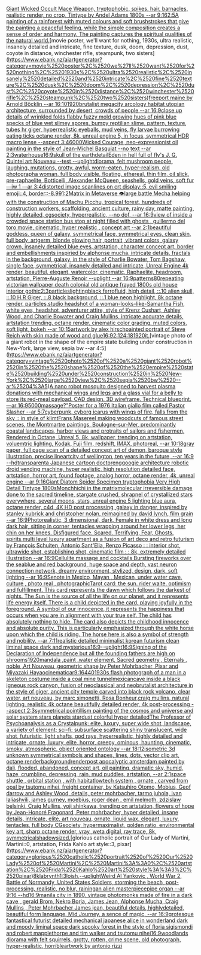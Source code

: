 [Giant Wicked Occult Mace Weapon, tryptophobic, spikes, hair, barnacles, realistic render, no crop, Tintype by Andel Adams 1800s --ar 9:16](https://www.ebank.nz/aiartgenerator?category=Giant%2520Wicked%2520Occult%2520Mace%2520Weapon%2C%2520tryptophobic%2C%2520spikes%2C%2520hair%2C%2520barnacles%2C%2520realistic%2520render%2C%2520no%2520crop%2C%2520Tintype%2520by%2520Andel%2520Adams%25201800s%2520--ar%25209%3A16)[2:5](https://www.ebank.nz/aiartgenerator?category=2%3A5)[A painting of a rainforest with muted colours and soft brushstrokes that give the painting a peaceful feeling, while the simple composition creates a sense of order and harmony. The painting captures the spiritual qualities of the natural world.](https://www.ebank.nz/aiartgenerator?category=A%2520painting%2520of%2520a%2520rainforest%2520with%2520muted%2520colours%2520and%2520soft%2520brushstrokes%2520that%2520give%2520the%2520painting%2520a%2520peaceful%2520feeling%2C%2520while%2520the%2520simple%2520composition%2520creates%2520a%2520sense%2520of%2520order%2520and%2520harmony.%2520The%2520painting%2520captures%2520the%2520spiritual%2520qualities%2520of%2520the%2520natural%2520world.)[movie poster, we'll want for nothing, 1930s, ultra realistic, insanely detailed and intricate, fine texture, dusk, doom, depression, dust, coyote in distance, winchester rifle, steampunk, two sisters](https://www.ebank.nz/aiartgenerator?category=movie%2520poster%2C%2520we%27ll%2520want%2520for%2520nothing%2C%25201930s%2C%2520ultra%2520realistic%2C%2520insanely%2520detailed%2520and%2520intricate%2C%2520fine%2520texture%2C%2520dusk%2C%2520doom%2C%2520depression%2C%2520dust%2C%2520coyote%2520in%2520distance%2C%2520winchester%2520rifle%2C%2520steampunk%2C%2520two%2520sisters)[freeport maine by Arnold Böcklin --ar 16:10](https://www.ebank.nz/aiartgenerator?category=freeport%2520maine%2520by%2520Arnold%2520B%C3%B6cklin%2520--ar%252016%3A10)[1920](https://www.ebank.nz/aiartgenerator?category=1920)[brutalist megacity arcology habitat utopian architecture, surrounded by desert, crowds of people --ar 16:9](https://www.ebank.nz/aiartgenerator?category=brutalist%2520megacity%2520arcology%2520habitat%2520utopian%2520architecture%2C%2520surrounded%2520by%2520desert%2C%2520crowds%2520of%2520people%2520--ar%252016%3A9)[close up details of wrinkled folds flabby fuzzy mold growing hues of pink blue specks of blue wet slimey spores, bumpy reptilian slime, pattern, texture, tubes hr giger, hyperrealistic eyeballs, mud veins, fly larvae burrowing eating ticks octane render, 8k, unreal engine 5, in focus, symmetrical HDR macro lense --aspect 3:4](https://www.ebank.nz/aiartgenerator?category=close%2520up%2520details%2520of%2520wrinkled%2520folds%2520flabby%2520fuzzy%2520mold%2520growing%2520hues%2520of%2520pink%2520blue%2520specks%2520of%2520blue%2520wet%2520slimey%2520spores%2C%2520bumpy%2520reptilian%2520slime%2C%2520pattern%2C%2520texture%2C%2520tubes%2520hr%2520giger%2C%2520hyperrealistic%2520eyeballs%2C%2520mud%2520veins%2C%2520fly%2520larvae%2520burrowing%2520eating%2520ticks%2520octane%2520render%2C%25208k%2C%2520unreal%2520engine%25205%2C%2520in%2520focus%2C%2520symmetrical%2520HDR%2520macro%2520lense%2520--aspect%25203%3A4)[6000](https://www.ebank.nz/aiartgenerator?category=6000)[Wicked Courage, neo-expressionist oil painting in the style of Jean-Michel Basquiat --no text --ar 2:3](https://www.ebank.nz/aiartgenerator?category=Wicked%2520Courage%2C%2520neo-expressionist%2520oil%2520painting%2520in%2520the%2520style%2520of%2520Jean-Michel%2520Basquiat%2520--no%2520text%2520--ar%25202%3A3)[waterhouse](https://www.ebank.nz/aiartgenerator?category=waterhouse)[16:9](https://www.ebank.nz/aiartgenerator?category=16%3A9)[skull of the earth](https://www.ebank.nz/aiartgenerator?category=skull%2520of%2520the%2520earth)[detail](https://www.ebank.nz/aiartgenerator?category=detail)[](https://www.ebank.nz/aiartgenerator?category=)[Eden in hell full of fly's J. G. Quintel art Nouveau --test --uplight](https://www.ebank.nz/aiartgenerator?category=Eden%2520in%2520hell%2520full%2520of%2520fly%27s%2520J.%2520G.%2520Quintel%2520art%2520Nouveau%2520--test%2520--uplight)[diorama, felt mushroom people, laughing, mutations, grotty, awful, worm-eaten, hyper-realism, old photograph](https://www.ebank.nz/aiartgenerator?category=diorama%2C%2520felt%2520mushroom%2520people%2C%2520laughing%2C%2520mutations%2C%2520grotty%2C%2520awful%2C%2520worm-eaten%2C%2520hyper-realism%2C%2520old%2520photograph)[a woman, full body visible, floating, ethereal, thin film, oil slick, pre-raphaelite, Botticelli, Alexander McQueen, seashells, gold veins, soft fur —iw 1 —ar 3:4](https://www.ebank.nz/aiartgenerator?category=a%2520woman%2C%2520full%2520body%2520visible%2C%2520floating%2C%2520ethereal%2C%2520thin%2520film%2C%2520oil%2520slick%2C%2520pre-raphaelite%2C%2520Botticelli%2C%2520Alexander%2520McQueen%2C%2520seashells%2C%2520gold%2520veins%2C%2520soft%2520fur%2520%E2%80%94iw%25201%2520%E2%80%94ar%25203%3A4)[distorted image scanlines on crt display::5, evil smiling emoji::4, border::-8.99](https://www.ebank.nz/aiartgenerator?category=distorted%2520image%2520scanlines%2520on%2520crt%2520display%3A%3A5%2C%2520evil%2520smiling%2520emoji%3A%3A4%2C%2520border%3A%3A-8.99)[1:2](https://www.ebank.nz/aiartgenerator?category=1%3A2)[Matrix in Metaverse 👁](https://www.ebank.nz/aiartgenerator?category=Matrix%2520in%2520Metaverse%2520%F0%9F%91%81)[large battle Mecha helping with the construction of Machu Picchu, tropical forest, hundreds of construction workers, scaffolding, ancient culture, rainy day, matte painting, highly detailed, cgsociety, hyperrealistic, --no dof, --ar 16:9](https://www.ebank.nz/aiartgenerator?category=large%2520battle%2520Mecha%2520helping%2520with%2520the%2520construction%2520of%2520Machu%2520Picchu%2C%2520tropical%2520forest%2C%2520hundreds%2520of%2520construction%2520workers%2C%2520scaffolding%2C%2520ancient%2520culture%2C%2520rainy%2520day%2C%2520matte%2520painting%2C%2520highly%2520detailed%2C%2520cgsociety%2C%2520hyperrealistic%2C%2520--no%2520dof%2C%2520--ar%252016%3A9)[view of inside a crowded space station bus stop at night filled with ghosts , guillermo del toro movie, cinematic, hyper realistic , concept art --ar 2:1](https://www.ebank.nz/aiartgenerator?category=view%2520of%2520inside%2520a%2520crowded%2520space%2520station%2520bus%2520stop%2520at%2520night%2520filled%2520with%2520ghosts%2520%2C%2520guillermo%2520del%2520toro%2520movie%2C%2520cinematic%2C%2520hyper%2520realistic%2520%2C%2520concept%2520art%2520--ar%25202%3A1)[beautiful goddess, queen of galaxy, symmetrical face, symmetrical eyes, clean skin, full body, artgerm, blonde glowing hair, portrait, vibrant colors, galaxy crown, insanely detailed blue eyes, artstation, character concept art, border and embellishments inspiried by alphonse mucha, intricate details, fractals in the background, galaxy, in the style of Charlie Bowater, Tom Bagshaw, single face, symmetrical, insanely detailed and intricate, Unreal Engine 4k render, beautiful, elegant, watercolor, cinematic, Raphaelite, headroom, artstation, Pierre-Auguste Renoir --uplight --ar 16:9](https://www.ebank.nz/aiartgenerator?category=beautiful%2520goddess%2C%2520queen%2520of%2520galaxy%2C%2520symmetrical%2520face%2C%2520symmetrical%2520eyes%2C%2520clean%2520skin%2C%2520full%2520body%2C%2520artgerm%2C%2520blonde%2520glowing%2520hair%2C%2520portrait%2C%2520vibrant%2520colors%2C%2520galaxy%2520crown%2C%2520insanely%2520detailed%2520blue%2520eyes%2C%2520artstation%2C%2520character%2520concept%2520art%2C%2520border%2520and%2520embellishments%2520inspiried%2520by%2520alphonse%2520mucha%2C%2520intricate%2520details%2C%2520fractals%2520in%2520the%2520background%2C%2520galaxy%2C%2520in%2520the%2520style%2520of%2520Charlie%2520Bowater%2C%2520Tom%2520Bagshaw%2C%2520single%2520face%2C%2520symmetrical%2C%2520insanely%2520detailed%2520and%2520intricate%2C%2520Unreal%2520Engine%25204k%2520render%2C%2520beautiful%2C%2520elegant%2C%2520watercolor%2C%2520cinematic%2C%2520Raphaelite%2C%2520headroom%2C%2520artstation%2C%2520Pierre-Auguste%2520Renoir%2520--uplight%2520--ar%252016%3A9)[patterns](https://www.ebank.nz/aiartgenerator?category=patterns)[80](https://www.ebank.nz/aiartgenerator?category=80)[repeating victorian wallpaper death colonial old antique frayed 1800s old house interior gothic](https://www.ebank.nz/aiartgenerator?category=repeating%2520victorian%2520wallpaper%2520death%2520colonial%2520old%2520antique%2520frayed%25201800s%2520old%2520house%2520interior%2520gothic)[2:3](https://www.ebank.nz/aiartgenerator?category=2%3A3)[particles](https://www.ebank.nz/aiartgenerator?category=particles)[lighting](https://www.ebank.nz/aiartgenerator?category=lighting)[black ferrofluid, high detail, ::.10 alien skull, ::.10 H.R Giger, ::.8 black background, ::.1 blue neon highlight, 8k octane render, particles,](https://www.ebank.nz/aiartgenerator?category=black%2520ferrofluid%2C%2520high%2520detail%2C%2520%3A%3A.10%2520alien%2520skull%2C%2520%3A%3A.10%2520H.R%2520Giger%2C%2520%3A%3A.8%2520black%2520background%2C%2520%3A%3A.1%2520blue%2520neon%2520highlight%2C%25208k%2520octane%2520render%2C%2520particles%2C)[studio headshot of a woman-looks-like-Samantha Fish, white eyes, headshot, adventurer attire, style of Krenz Cushart, Ashley Wood, and Charlie Bowater and Craig Mullins, intricate accurate details, artstation trending, octane render, cinematic color grading, muted colors, soft light, bokeh --ar 10:15](https://www.ebank.nz/aiartgenerator?category=studio%2520headshot%2520of%2520a%2520woman-looks-like-Samantha%2520Fish%2C%2520white%2520eyes%2C%2520headshot%2C%2520adventurer%2520attire%2C%2520style%2520of%2520Krenz%2520Cushart%2C%2520Ashley%2520Wood%2C%2520and%2520Charlie%2520Bowater%2520and%2520Craig%2520Mullins%2C%2520intricate%2520accurate%2520details%2C%2520artstation%2520trending%2C%2520octane%2520render%2C%2520cinematic%2520color%2520grading%2C%2520muted%2520colors%2C%2520soft%2520light%2C%2520bokeh%2520--ar%252010%3A15)[artwork by alex hirsch](https://www.ebank.nz/aiartgenerator?category=artwork%2520by%2520alex%2520hirsch)[painted portrait of Steve Reich with skin made of wood and glue](https://www.ebank.nz/aiartgenerator?category=painted%2520portrait%2520of%2520Steve%2520Reich%2520with%2520skin%2520made%2520of%2520wood%2520and%2520glue)[16:9](https://www.ebank.nz/aiartgenerator?category=16%3A9)[2:1](https://www.ebank.nz/aiartgenerator?category=2%3A1)[24:18](https://www.ebank.nz/aiartgenerator?category=24%3A18)[1920](https://www.ebank.nz/aiartgenerator?category=1920)[it.](https://www.ebank.nz/aiartgenerator?category=it.)[vintage photo of a giant robot in the shape of the empire state building under construction in New-York, large view, sepia bw --ar 4:5](https://www.ebank.nz/aiartgenerator?category=vintage%2520photo%2520of%2520a%2520giant%2520robot%2520in%2520the%2520shape%2520of%2520the%2520empire%2520state%2520building%2520under%2520construction%2520in%2520New-York%2C%2520large%2520view%2C%2520sepia%2520bw%2520--ar%25204%3A5)[A nano robot mosquito designed to harvest plasma donations with mechanical wings and legs and a glass vial for a belly to store its red-meal payload. CAD design. 3D wireframe. Technical blueprint. —ar 16:9](https://www.ebank.nz/aiartgenerator?category=A%2520nano%2520robot%2520mosquito%2520designed%2520to%2520harvest%2520plasma%2520donations%2520with%2520mechanical%2520wings%2520and%2520legs%2520and%2520a%2520glass%2520vial%2520for%2520a%2520belly%2520to%2520store%2520its%2520red-meal%2520payload.%2520CAD%2520design.%25203D%2520wireframe.%2520Technical%2520blueprint.%2520%E2%80%94ar%252016%3A9)[5000](https://www.ebank.nz/aiartgenerator?category=5000)[massage?"](https://www.ebank.nz/aiartgenerator?category=massage%3F%22)[Poster for a 1976 Italian giallo film called Pastor Slasher --ar 5:7](https://www.ebank.nz/aiartgenerator?category=Poster%2520for%2520a%25201976%2520Italian%2520giallo%2520film%2520called%2520Pastor%2520Slasher%2520--ar%25205%3A7)[cyberpunk, cyborg icarus with wings of fire, falls from the sky :: in style of klimt](https://www.ebank.nz/aiartgenerator?category=cyberpunk%2C%2520cyborg%2520icarus%2520with%2520wings%2520of%2520fire%2C%2520falls%2520from%2520the%2520sky%2520%3A%3A%2520in%2520style%2520of%2520klimt)[Frans Masereel making woodcuts of famous street scenes, the Montmartre paintings, Boulogne-sur-Mer, predominantly coastal landscapes, harbor views and protraits of sailors and fishermen, Rendered in Octane, Unreal 5, 8k, wallpaper, trending on artstation, voluemtric lighting, Kodak, Fuji film, redshift, IMAX, photoreal, --ar 10:18](https://www.ebank.nz/aiartgenerator?category=Frans%2520Masereel%2520making%2520woodcuts%2520of%2520famous%2520street%2520scenes%2C%2520the%2520Montmartre%2520paintings%2C%2520Boulogne-sur-Mer%2C%2520predominantly%2520coastal%2520landscapes%2C%2520harbor%2520views%2520and%2520protraits%2520of%2520sailors%2520and%2520fishermen%2C%2520Rendered%2520in%2520Octane%2C%2520Unreal%25205%2C%25208k%2C%2520wallpaper%2C%2520trending%2520on%2520artstation%2C%2520voluemtric%2520lighting%2C%2520Kodak%2C%2520Fuji%2520film%2C%2520redshift%2C%2520IMAX%2C%2520photoreal%2C%2520--ar%252010%3A18)[gray paper, full page scan of a detailed concept art of demon, baroque style illustration, precise lineart](https://www.ebank.nz/aiartgenerator?category=gray%2520paper%2C%2520full%2520page%2520scan%2520of%2520a%2520detailed%2520concept%2520art%2520of%2520demon%2C%2520baroque%2520style%2520illustration%2C%2520precise%2520lineart)[city of wellington, ten years in the future, --ar 16:9 --hd](https://www.ebank.nz/aiartgenerator?category=city%2520of%2520wellington%2C%2520ten%2520years%2520in%2520the%2520future%2C%2520--ar%252016%3A9%2520--hd)[transparent](https://www.ebank.nz/aiartgenerator?category=transparent)[a Japanese cartoon doctor](https://www.ebank.nz/aiartgenerator?category=a%2520Japanese%2520cartoon%2520doctor)[eng](https://www.ebank.nz/aiartgenerator?category=eng)[googie architecture robotic droid vending machine, hyper realistic, high resolution detailed face, artstation, horror art, found footage, analog horror, octane render, 4k, unreal engine --ar 9:16](https://www.ebank.nz/aiartgenerator?category=googie%2520architecture%2520robotic%2520droid%2520vending%2520machine%2C%2520hyper%2520realistic%2C%2520high%2520resolution%2520detailed%2520face%2C%2520artstation%2C%2520horror%2520art%2C%2520found%2520footage%2C%2520analog%2520horror%2C%2520octane%2520render%2C%25204k%2C%2520unreal%2520engine%2520--ar%25209%3A16)[Giant Diatom Spider Specimen tryptophobia Very High Detail Tintype 1800s](https://www.ebank.nz/aiartgenerator?category=Giant%2520Diatom%2520Spider%2520Specimen%2520tryptophobia%2520Very%2520High%2520Detail%2520Tintype%25201800s)[Monchhichi in the matrix](https://www.ebank.nz/aiartgenerator?category=Monchhichi%2520in%2520the%2520matrix)[molecular irreversible damage done to the sacred timeline, stargate crushed, shrapnel of crystallized stars everywhere, several moons, stars, unreal engine 5 lighting blue aura, octane render, c4d, 4K HD post processing, galaxy in danger, inspired by stanley kubrick and christopher nolan, reimagined by david lynch, film grain --ar 16:9](https://www.ebank.nz/aiartgenerator?category=molecular%2520irreversible%2520damage%2520done%2520to%2520the%2520sacred%2520timeline%2C%2520stargate%2520crushed%2C%2520shrapnel%2520of%2520crystallized%2520stars%2520everywhere%2C%2520several%2520moons%2C%2520stars%2C%2520unreal%2520engine%25205%2520lighting%2520blue%2520aura%2C%2520octane%2520render%2C%2520c4d%2C%25204K%2520HD%2520post%2520processing%2C%2520galaxy%2520in%2520danger%2C%2520inspired%2520by%2520stanley%2520kubrick%2520and%2520christopher%2520nolan%2C%2520reimagined%2520by%2520david%2520lynch%2C%2520film%2520grain%2520--ar%252016%3A9)[Photorealistic, 3 dimensional, dark, Female in white dress and long dark hair, sitting in corner, tentacles wrapping around her lower legs, her chin on her knees. Disfigured face. Scared. Terrifying, Fear,  Ghosts, spirits,](https://www.ebank.nz/aiartgenerator?category=Photorealistic%2C%25203%2520dimensional%2C%2520dark%2C%2520Female%2520in%2520white%2520dress%2520and%2520long%2520dark%2520hair%2C%2520sitting%2520in%2520corner%2C%2520tentacles%2520wrapping%2520around%2520her%2520lower%2520legs%2C%2520her%2520chin%2520on%2520her%2520knees.%2520Disfigured%2520face.%2520Scared.%2520Terrifying%2C%2520Fear%2C%2520%2520Ghosts%2C%2520spirits%2C)[multi level luxury apartment as a fusion of art deco and retro futurism by François Schuiten, Antonio Sant'Elia, Renzo Picasso : : interior shot, ultrawide shot, establishing shot, cinematic film : : 8k, extremely detailed illustration --ar 16:9](https://www.ebank.nz/aiartgenerator?category=multi%2520level%2520luxury%2520apartment%2520as%2520a%2520fusion%2520of%2520art%2520deco%2520and%2520retro%2520futurism%2520by%2520Fran%C3%A7ois%2520Schuiten%2C%2520Antonio%2520Sant%27Elia%2C%2520Renzo%2520Picasso%2520%3A%2520%3A%2520interior%2520shot%2C%2520ultrawide%2520shot%2C%2520establishing%2520shot%2C%2520cinematic%2520film%2520%3A%2520%3A%25208k%2C%2520extremely%2520detailed%2520illustration%2520--ar%252016%3A9)[Cellulite massage and cocktails Bursting fireworks over the sea](https://www.ebank.nz/aiartgenerator?category=Cellulite%2520massage%2520and%2520cocktails%2520Bursting%2520fireworks%2520over%2520the%2520sea)[blue and red background, huge space and depth, vast neuron connection network, dreamy environment, stylized, design, dark, soft lighting --ar 16:9](https://www.ebank.nz/aiartgenerator?category=blue%2520and%2520red%2520background%2C%2520huge%2520space%2520and%2520depth%2C%2520vast%2520neuron%2520connection%2520network%2C%2520dreamy%2520environment%2C%2520stylized%2C%2520design%2C%2520dark%2C%2520soft%2520lighting%2520--ar%252016%3A9)[Senote in Mexico, Mayan , Mexican, under water cave, culture , photo real , photographic](https://www.ebank.nz/aiartgenerator?category=Senote%2520in%2520Mexico%2C%2520Mayan%2520%2C%2520Mexican%2C%2520under%2520water%2520cave%2C%2520culture%2520%2C%2520photo%2520real%2520%2C%2520photographic)[Tarot card: the sun. rider waite. optimism and fulfillment. This card represents the dawn which follows the darkest of nights. The Sun is the source of all the life on our planet, and it represents life energy itself. There is a child depicted in the card, playing joyfully in the foreground. A symbol of our innocence, it represents the happiness that occurs when you are in alignment with your true self. The child has absolutely nothing to hide. The card also depicts the childhood innocence and absolute purity. This is particularly emphasized through the white horse upon which the child is riding. The horse here is also a symbol of strength and nobility. --ar 7:11](https://www.ebank.nz/aiartgenerator?category=Tarot%2520card%3A%2520the%2520sun.%2520rider%2520waite.%2520optimism%2520and%2520fulfillment.%2520This%2520card%2520represents%2520the%2520dawn%2520which%2520follows%2520the%2520darkest%2520of%2520nights.%2520The%2520Sun%2520is%2520the%2520source%2520of%2520all%2520the%2520life%2520on%2520our%2520planet%2C%2520and%2520it%2520represents%2520life%2520energy%2520itself.%2520There%2520is%2520a%2520child%2520depicted%2520in%2520the%2520card%2C%2520playing%2520joyfully%2520in%2520the%2520foreground.%2520A%2520symbol%2520of%2520our%2520innocence%2C%2520it%2520represents%2520the%2520happiness%2520that%2520occurs%2520when%2520you%2520are%2520in%2520alignment%2520with%2520your%2520true%2520self.%2520The%2520child%2520has%2520absolutely%2520nothing%2520to%2520hide.%2520The%2520card%2520also%2520depicts%2520the%2520childhood%2520innocence%2520and%2520absolute%2520purity.%2520This%2520is%2520particularly%2520emphasized%2520through%2520the%2520white%2520horse%2520upon%2520which%2520the%2520child%2520is%2520riding.%2520The%2520horse%2520here%2520is%2520also%2520a%2520symbol%2520of%2520strength%2520and%2520nobility.%2520--ar%25207%3A11)[realistic detailed minimalist korean futurism clean liminal space dark and mysterious](https://www.ebank.nz/aiartgenerator?category=realistic%2520detailed%2520minimalist%2520korean%2520futurism%2520clean%2520liminal%2520space%2520dark%2520and%2520mysterious)[16:9](https://www.ebank.nz/aiartgenerator?category=16%3A9)[--uplight](https://www.ebank.nz/aiartgenerator?category=--uplight)[16:9](https://www.ebank.nz/aiartgenerator?category=16%3A9)[Signing of the Declaration of Independence but all the founding fathers are high on shrooms](https://www.ebank.nz/aiartgenerator?category=Signing%2520of%2520the%2520Declaration%2520of%2520Independence%2520but%2520all%2520the%2520founding%2520fathers%2520are%2520high%2520on%2520shrooms)[1920](https://www.ebank.nz/aiartgenerator?category=1920)[mandala ,paint ,water element, Sacred geometry , Eternals , noble ,Art Nouveau ,geometric shape,by Peter Mohrbacher, Pixar and Miyazaki Hayao](https://www.ebank.nz/aiartgenerator?category=mandala%2520%2Cpaint%2520%2Cwater%2520element%2C%2520Sacred%2520geometry%2520%2C%2520Eternals%2520%2C%2520noble%2520%2CArt%2520Nouveau%2520%2Cgeometric%2520shape%2Cby%2520Peter%2520Mohrbacher%2C%2520Pixar%2520and%2520Miyazaki%2520Hayao)[cinematic](https://www.ebank.nz/aiartgenerator?category=cinematic)[ar9:16](https://www.ebank.nz/aiartgenerator?category=ar9%3A16)[440](https://www.ebank.nz/aiartgenerator?category=440)[1930s flash photograph of a man in a skeleton costume inside a coal mine tunnel](https://www.ebank.nz/aiartgenerator?category=1930s%2520flash%2520photograph%2520of%2520a%2520man%2520in%2520a%2520skeleton%2520costume%2520inside%2520a%2520coal%2520mine%2520tunnel)[mexican](https://www.ebank.nz/aiartgenerator?category=mexican)[](https://www.ebank.nz/aiartgenerator?category=)[cave inside a black igneous rock canyon, fusion of neoclassical and neobrutalist architecture in the style of giger, ancient city temple carved into black rock volcano, clear water, art nouveau, by marc simonetti, Rosa Bonheur,craig mullins, natural lighting, realistic 4k octane beautifully detailed render, 4k post-processing --aspect 2:3](https://www.ebank.nz/aiartgenerator?category=cave%2520inside%2520a%2520black%2520igneous%2520rock%2520canyon%2C%2520fusion%2520of%2520neoclassical%2520and%2520neobrutalist%2520architecture%2520in%2520the%2520style%2520of%2520giger%2C%2520ancient%2520city%2520temple%2520carved%2520into%2520black%2520rock%2520volcano%2C%2520clear%2520water%2C%2520art%2520nouveau%2C%2520by%2520marc%2520simonetti%2C%2520Rosa%2520Bonheur%2Ccraig%2520mullins%2C%2520natural%2520lighting%2C%2520realistic%25204k%2520octane%2520beautifully%2520detailed%2520render%2C%25204k%2520post-processing%2520--aspect%25202%3A3)[symmetrical pointillism painting of the cosmos and universe and solar system stars planets stardust colorful hyper detailed](https://www.ebank.nz/aiartgenerator?category=symmetrical%2520pointillism%2520painting%2520of%2520the%2520cosmos%2520and%2520universe%2520and%2520solar%2520system%2520stars%2520planets%2520stardust%2520colorful%2520hyper%2520detailed)[The Professor of Psychoanalysis as a Crystalpunk;  elite, luxury, super wide shot, landscape, a variety of element;  sci-fi; subsurface scattering shiny translucent, wide shot, futuristic, light shafts, god rays, hyperrealistic, highly detailed and intricate, ornate, luxury, elite, horror, creepy, ominous, haunting, cinematic, smoky, atmospheric, object oriented ontology --ar 18:12](https://www.ebank.nz/aiartgenerator?category=The%2520Professor%2520of%2520Psychoanalysis%2520as%2520a%2520Crystalpunk%3B%2520%2520elite%2C%2520luxury%2C%2520super%2520wide%2520shot%2C%2520landscape%2C%2520a%2520variety%2520of%2520element%3B%2520%2520sci-fi%3B%2520subsurface%2520scattering%2520shiny%2520translucent%2C%2520wide%2520shot%2C%2520futuristic%2C%2520light%2520shafts%2C%2520god%2520rays%2C%2520hyperrealistic%2C%2520highly%2520detailed%2520and%2520intricate%2C%2520ornate%2C%2520luxury%2C%2520elite%2C%2520horror%2C%2520creepy%2C%2520ominous%2C%2520haunting%2C%2520cinematic%2C%2520smoky%2C%2520atmospheric%2C%2520object%2520oriented%2520ontology%2520--ar%252018%3A12)[isometric 3d unknown symmetrical symbols  and shapes, lines, dots, vector clip art, octane render](https://www.ebank.nz/aiartgenerator?category=isometric%25203d%2520unknown%2520symmetrical%2520symbols%2520%2520and%2520shapes%2C%2520lines%2C%2520dots%2C%2520vector%2520clip%2520art%2C%2520octane%2520render)[background](https://www.ebank.nz/aiartgenerator?category=background)[render](https://www.ebank.nz/aiartgenerator?category=render)[post apocalyptic amsterdam painted by dali, flooded, abandoned, concept art, oil painting, dramatic sky, humid, haze, crumbling, depressing, rain, mud puddles, artstation, --ar 2:1](https://www.ebank.nz/aiartgenerator?category=post%2520apocalyptic%2520amsterdam%2520painted%2520by%2520dali%2C%2520flooded%2C%2520abandoned%2C%2520concept%2520art%2C%2520oil%2520painting%2C%2520dramatic%2520sky%2C%2520humid%2C%2520haze%2C%2520crumbling%2C%2520depressing%2C%2520rain%2C%2520mud%2520puddles%2C%2520artstation%2C%2520--ar%25202%3A1)[space shuttle , orbital station , with habitatlowtech system , ornate , carved from opal by tsutomu nihei, freight container, by Katsuhiro Otomo, Mobius, Geof darrow and Ashley Wood, details, peter mohrbacher, tarmo juhola, ivan laliashvili, james gurney, moebius, roger dean , emil melmoth, zdzislaw belsinki, Craig Mullins, yoji shinkawa, trending on artstation, flowers of hope by Jean-Honoré Fragonard, Peter mohrbacher, hyper detailed, insane details, intricate, elite, art nouveau, ornate, liquid wax, elegant, luxury, tentacles, full body CGsociety, hypermaximalist, golden ratio, environmental key art, sharp octane render, vray ,weta digital, ray trace, 8k, symmetrical](https://www.ebank.nz/aiartgenerator?category=space%2520shuttle%2520%2C%2520orbital%2520station%2520%2C%2520with%2520habitatlowtech%2520system%2520%2C%2520ornate%2520%2C%2520carved%2520from%2520opal%2520by%2520tsutomu%2520nihei%2C%2520freight%2520container%2C%2520by%2520Katsuhiro%2520Otomo%2C%2520Mobius%2C%2520Geof%2520darrow%2520and%2520Ashley%2520Wood%2C%2520details%2C%2520peter%2520mohrbacher%2C%2520tarmo%2520juhola%2C%2520ivan%2520laliashvili%2C%2520james%2520gurney%2C%2520moebius%2C%2520roger%2520dean%2520%2C%2520emil%2520melmoth%2C%2520zdzislaw%2520belsinki%2C%2520Craig%2520Mullins%2C%2520yoji%2520shinkawa%2C%2520trending%2520on%2520artstation%2C%2520flowers%2520of%2520hope%2520by%2520Jean-Honor%C3%A9%2520Fragonard%2C%2520Peter%2520mohrbacher%2C%2520hyper%2520detailed%2C%2520insane%2520details%2C%2520intricate%2C%2520elite%2C%2520art%2520nouveau%2C%2520ornate%2C%2520liquid%2520wax%2C%2520elegant%2C%2520luxury%2C%2520tentacles%2C%2520full%2520body%2520CGsociety%2C%2520hypermaximalist%2C%2520golden%2520ratio%2C%2520environmental%2520key%2520art%2C%2520sharp%2520octane%2520render%2C%2520vray%2520%2Cweta%2520digital%2C%2520ray%2520trace%2C%25208k%2C%2520symmetrical)[shadow](https://www.ebank.nz/aiartgenerator?category=shadow)[sized.](https://www.ebank.nz/aiartgenerator?category=sized.)[glorious catholic portrait of Our Lady of Martini, Martini::0, artstation, Frida Kahlo art style::3, pixar](https://www.ebank.nz/aiartgenerator?category=glorious%2520catholic%2520portrait%2520of%2520Our%2520Lady%2520of%2520Martini%2C%2520Martini%3A%3A0%2C%2520artstation%2C%2520Frida%2520Kahlo%2520art%2520style%3A%3A3%2C%2520pixar)[8k](https://www.ebank.nz/aiartgenerator?category=8k)[labrynth](https://www.ebank.nz/aiartgenerator?category=labrynth)[1:3](https://www.ebank.nz/aiartgenerator?category=1%3A3)[loish,](https://www.ebank.nz/aiartgenerator?category=loish%2C)[--uplight](https://www.ebank.nz/aiartgenerator?category=--uplight)[Weird Al Yankovic , World War 2, Battle of Normandy, United States Soldiers, storming the beach, post-processing, realistic, no blur, raining](https://www.ebank.nz/aiartgenerator?category=Weird%2520Al%2520Yankovic%2520%2C%2520World%2520War%25202%2C%2520Battle%2520of%2520Normandy%2C%2520United%2520States%2520Soldiers%2C%2520storming%2520the%2520beach%2C%2520post-processing%2C%2520realistic%2C%2520no%2520blur%2C%2520raining)[an alien masterpiece](https://www.ebank.nz/aiartgenerator?category=an%2520alien%2520masterpiece)[pipe organ --ar 9:16 --hd](https://www.ebank.nz/aiartgenerator?category=pipe%2520organ%2520--ar%25209%3A16%2520--hd)[16:9](https://www.ebank.nz/aiartgenerator?category=16%3A9)[manila city in 1890, vintage photo](https://www.ebank.nz/aiartgenerator?category=manila%2520city%2520in%25201890%2C%2520vintage%2520photo)[monks made of fire in a dark cave , gerald Brom, Nekro Borja, James Jean, Alphonse Mucha, Craig Mullins , Peter Mohrbacher James jean, beautiful details, highlydetailed, beautiful form language, Mid Journey, a sence of magic, --ar 16:9](https://www.ebank.nz/aiartgenerator?category=monks%2520made%2520of%2520fire%2520in%2520a%2520dark%2520cave%2520%2C%2520gerald%2520Brom%2C%2520Nekro%2520Borja%2C%2520James%2520Jean%2C%2520Alphonse%2520Mucha%2C%2520Craig%2520Mullins%2520%2C%2520Peter%2520Mohrbacher%2520James%2520jean%2C%2520beautiful%2520details%2C%2520highlydetailed%2C%2520beautiful%2520form%2520language%2C%2520Mid%2520Journey%2C%2520a%2520sence%2520of%2520magic%2C%2520--ar%252016%3A9)[grotesque fantastical futurist detailed mechanical japanese alice in wonderland dark and moody liminal space dark spooky forest in the style of floria sigismondi and robert mapplethorpe and tim walker and tsutomu nihei](https://www.ebank.nz/aiartgenerator?category=grotesque%2520fantastical%2520futurist%2520detailed%2520mechanical%2520japanese%2520alice%2520in%2520wonderland%2520dark%2520and%2520moody%2520liminal%2520space%2520dark%2520spooky%2520forest%2520in%2520the%2520style%2520of%2520floria%2520sigismondi%2520and%2520robert%2520mapplethorpe%2520and%2520tim%2520walker%2520and%2520tsutomu%2520nihei)[16:9](https://www.ebank.nz/aiartgenerator?category=16%3A9)[woodlands diorama with felt squirrels, grotty, rotten, crime scene, old photograph, hyper-realistic, horrible](https://www.ebank.nz/aiartgenerator?category=woodlands%2520diorama%2520with%2520felt%2520squirrels%2C%2520grotty%2C%2520rotten%2C%2520crime%2520scene%2C%2520old%2520photograph%2C%2520hyper-realistic%2C%2520horrible)[artwork by antonio rizzi](https://www.ebank.nz/aiartgenerator?category=artwork%2520by%2520antonio%2520rizzi)